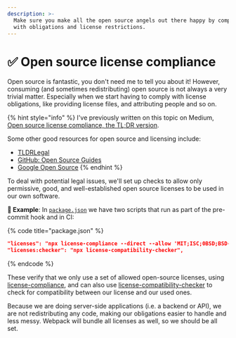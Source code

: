 ```yaml
---
description: >-
  Make sure you make all the open source angels out there happy by complying
  with obligations and license restrictions.
---
```


# ✅ Open source license compliance

Open source is fantastic, you don't need me to tell you about it! However, consuming (and sometimes redistributing) open source is not always a very trivial matter. Especially when we start having to comply with license obligations, like providing license files, and attributing people and so on.

{% hint style="info" %}
I've previously written on this topic on Medium, [Open source license compliance, the TL;DR version](https://medium.com/wearehumblebee/open-source-license-compliance-the-tl-dr-version-b52ca78df957).

Some other good resources for open source and licensing include:

* [TLDRLegal](https://tldrlegal.com)
* [GitHub: Open Source Guides](https://opensource.guide)
* [Google Open Source](https://opensource.google/documentation/reference)
{% endhint %}

To deal with potential legal issues, we'll set up checks to allow only permissive, good, and well-established open source licenses to be used in our own software.

**🎯 Example**: In [`package.json`](https://github.com/mikaelvesavuori/better-apis-workshop/blob/main/package.json) we have two scripts that run as part of the pre-commit hook and in CI:

{% code title="package.json" %}
```json
"licenses": "npx license-compliance --direct --allow 'MIT;ISC;0BSD;BSD-2-Clause;BSD-3-Clause;Apache-2.0;Unlicense;CC0-1.0'",
"licenses:checker": "npx license-compatibility-checker",
```
{% endcode %}

These verify that we only use a set of allowed open-source licenses, using [license-compliance](https://www.npmjs.com/package/license-compliance), and can also use [license-compatibility-checker](https://www.npmjs.com/package/license-compatibility-checker) to check for compatibility between our license and our used ones.

Because we are doing server-side applications (i.e. a backend or API), we are not redistributing any code, making our obligations easier to handle and less messy. Webpack will bundle all licenses as well, so we should be all set.

